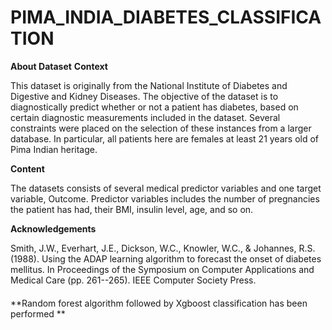 # PIMA_INDIA_DIABETES_CLASSIFICATION

**About Dataset**
**Context**

This dataset is originally from the National Institute of Diabetes and Digestive and Kidney Diseases. The objective of the dataset is to diagnostically predict whether or not a patient has diabetes, based on certain diagnostic measurements included in the dataset. Several constraints were placed on the selection of these instances from a larger database. In particular, all patients here are females at least 21 years old of Pima Indian heritage.

**Content**

The datasets consists of several medical predictor variables and one target variable, Outcome. Predictor variables includes the number of pregnancies the patient has had, their BMI, insulin level, age, and so on.

**Acknowledgements**

Smith, J.W., Everhart, J.E., Dickson, W.C., Knowler, W.C., & Johannes, R.S. (1988). Using the ADAP learning algorithm to forecast the onset of diabetes mellitus. In Proceedings of the Symposium on Computer Applications and Medical Care (pp. 261--265). IEEE Computer Society Press.

####
**Random forest algorithm followed by Xgboost classification has been performed **
####
